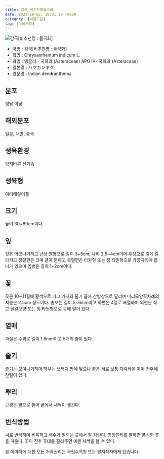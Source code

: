 ```yaml
---
title: 감국_비추천명들국화
date: 2023-10-02, 18:01:19 +0800
category: [식물도감]
tag: [식물도감]
---
```




![감국[비추천명 : 들국화]](http://www.nature.go.kr/fileUpload/plants/basic/Compositae/Dendranthema/10447/1_th2.JPG)
- 국명 : 감국[비추천명 : 들국화]
- 학명 : Chrysanthemum indicum L.
- 과명 : 앵글러 - 국화과 (Asteraceae) APG Ⅳ- 국화과 (Asteraceae)
- 일본명 : ハマカンギク
- 영문명 : Indian dendranthema


## 분포
평남 이남
## 해외분포
일본, 대만, 중국
## 생육환경
양지바른 산기슭
## 생육형
여러해살이풀
## 크기
높이 30~80cm이다.
## 잎
잎은 어긋나기하고 난상 원형으로 길이 3~5cm, 나비 2.5~4cm이며 우상으로 깊게 갈라지고 정렬편은 크며 끝이 둔하고 측렬편은 타원형 또는 장 타원형으로 가장자리에 톱니가 있으며 엽병은 길이 1~2cm이다.
## 꽃
꽃은 10∼11월에 황색으로 피고 가지와 줄기 끝에 산방상으로 달리며 머리모양꽃차례의 지름은 2.5cm 정도이다. 총포는 길이 5~6mm이고 화편은 4열로 배열하며 외편은 작고 달걀모양 또는 장 타원형으로 등에 털이 있다.
## 열매
과실은 수과로 길이 1.6mm이고 5개의 줄이 있다.
## 줄기
줄기는 모여나기하며 하부는 쓰러져 땅에 닿으나 끝은 서로 보통 자흑색을 띠며 전주에 잔털이 있다.
## 뿌리
근경은 옆으로 뻗어 끝에서 새싹이 생긴다.
## 번식방법
씨로 번식하며 비옥하고 배수가 잘되는 곳에서 잘 자란다. 영양관리를 잘하면 풍성한 꽃을 피운다. 꽃이 진후 꽃대를 잘라주면 예쁜 새싹을 볼 수 있다.






본 데이터에 대한 모든 저작권리는 국립수목원 또는 원저작자에게 있습니다.
